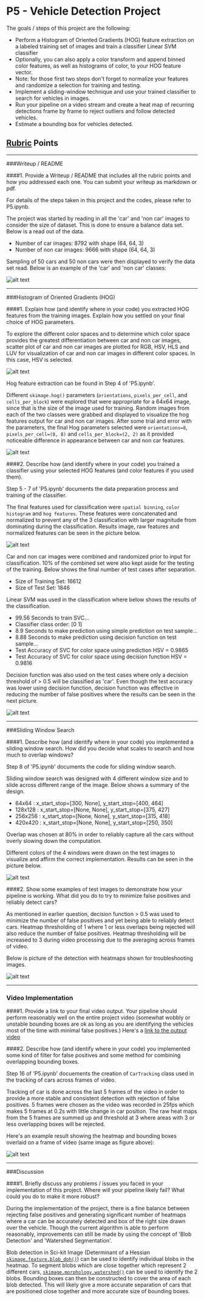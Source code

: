 # P5 - Vehicle Detection Project

The goals / steps of this project are the following:

* Perform a Histogram of Oriented Gradients (HOG) feature extraction on a labeled training set of images and train a classifier Linear SVM classifier
* Optionally, you can also apply a color transform and append binned color features, as well as histograms of color, to your HOG feature vector. 
* Note: for those first two steps don't forget to normalize your features and randomize a selection for training and testing.
* Implement a sliding-window technique and use your trained classifier to search for vehicles in images.
* Run your pipeline on a video stream and create a heat map of recurring detections frame by frame to reject outliers and follow detected vehicles.
* Estimate a bounding box for vehicles detected.

[//]: # (Image References)
[image1]: ./output_images/CarvsNonCar.png
[image2]: ./output_images/CarvsNonCar_RGB_HSV_HLS_LUV.png
[image3]: ./output_images/CarvsNonCar_Hog.png
[image4]: ./output_images/Car_Raw_Normalized.png
[image5]: ./output_images/PredictvsDecisionFunction.png
[image6]: ./output_images/TestWindows_Drawn.png
[image7]: ./output_images/window_heatmap_thresholdheatmap_finalimg.png
[video1]: ./project_video_final.mp4

## [Rubric](https://review.udacity.com/#!/rubrics/513/view) Points

---

###Writeup / README

####1. Provide a Writeup / README that includes all the rubric points and how you addressed each one. You can submit your writeup as markdown or pdf. 

For details of the steps taken in this project and the codes, please refer to P5.ipynb.

The project was started by reading in all the 'car' and 'non car' images to consider the size of dataset. This is done to ensure a balance data set. Below is a read out of the data.

* Number of car images: 8792 with shape (64, 64, 3)
* Number of non car images: 9666 with shape (64, 64, 3)

Sampling of 50 cars and 50 non cars were then displayed to verify the data set read. Below is an example of the 'car' and 'non car' classes:

![alt text][image1]

---

###Histogram of Oriented Gradients (HOG)

####1. Explain how (and identify where in your code) you extracted HOG features from the training images. Explain how you settled on your final choice of HOG parameters.

To explore the different color spaces and to determine which color space provides the greatest differentiation between car and non car images, scatter plot of car and non car images are plotted for RGB, HSV, HLS and LUV for visualization of car and non car images in different color spaces. In this case, HSV is selected.

![alt text][image2]

Hog feature extraction can be found in Step 4 of 'P5.ipynb'. 

Different `skimage.hog()` parameters (`orientations`, `pixels_per_cell`, and `cells_per_block`) were explored that were appropriate for a 64x64 image, since that is the size of the image used for training. Random images from each of the two classes were grabbed and displayed to visualize the hog features output for car and non car images. After some trial and error with the parameters, the final Hog parameters selected were `orientations=8`, `pixels_per_cell=(8, 8)` and `cells_per_block=(2, 2)` as it provided noticeable difference in appearance between car and non car features.

![alt text][image3]

####2. Describe how (and identify where in your code) you trained a classifier using your selected HOG features (and color features if you used them).

Step 5 - 7 of 'P5.ipynb' documents the data preparation process and training of the classifier.

The final features used for classification were `spatial binning`, `color histogram` and `hog features`. These features were concatenated and normalized to prevent any of the 3 classification with larger magnitude from dominating during the classification. Results image, raw features and normalized features can be seen in the picture below.

![alt text][image4]

Car and non car images were combined and randomized prior to input for classification. 10% of the combined set were also kept aside for the testing of the training. Below shows the final number of test cases after separation.

* Size of Training Set: 16612
* Size of Test Set: 1846

Linear SVM was used in the classification where below shows the results of the classification. 

* 99.56 Seconds to train SVC...
* Classifier class order: [0 1]
* 8.9 Seconds to make prediction using simple prediction on test sample...
* 8.88 Seconds to make prediction using decision function on test sample...
* Test Accuracy of SVC for color space using prediction HSV  =  0.9865
* Test Accuracy of SVC for color space using decision function HSV  =  0.9816

Decision function was also used on the test cases where only a decision threshold of > 0.5 will be classified as 'car'. Even though the test accuracy was lower using decision function, decision function was effective in reducing the number of false positives where the results can be seen in the next picture.

![alt text][image5]

---

###Sliding Window Search

####1. Describe how (and identify where in your code) you implemented a sliding window search. How did you decide what scales to search and how much to overlap windows?

Step 8 of 'P5.ipynb' documents the code for sliding window search.

Sliding window search was designed with 4 different window size and to slide across different range of the image. Below shows a summary of the design.

* 64x64 : x_start_stop=[300, None], y_start_stop=[400, 464]
* 128x128 : x_start_stop=[None, None], y_start_stop=[375, 427]
* 256x256 : x_start_stop=[None, None], y_start_stop=[315, 418]
* 420x420 : x_start_stop=[None, None], y_start_stop=[250, 350]

Overlap was chosen at 80% in order to reliably capture all the cars without overly slowing down the computation.

Different colors of the 4 windows were drawn on the test images to visualize and affirm the correct implementation. Results can be seen in the picture below.

![alt text][image6]

####2. Show some examples of test images to demonstrate how your pipeline is working. What did you do to try to minimize false positives and reliably detect cars?

As mentioned in earlier question, decision function > 0.5 was used to minimize the number of false positives and yet being able to reliably detect cars. Heatmap thresholding of 1 where 1 or less overlaps being rejected will also reduce the number of false positives. Heatmap thresholding will be increased to 3 during video processing due to the averaging across frames of video.

Below is picture of the detection with heatmaps shown for troubleshooting images.

![alt text][image7]

---

### Video Implementation

####1. Provide a link to your final video output. Your pipeline should perform reasonably well on the entire project video (somewhat wobbly or unstable bounding boxes are ok as long as you are identifying the vehicles most of the time with minimal false positives.)
Here's a [link to the output video](./project_video_final.mp4)


####2. Describe how (and identify where in your code) you implemented some kind of filter for false positives and some method for combining overlapping bounding boxes.

Step 16 of 'P5.ipynb' docuements the creation of `CarTracking` class used in the tracking of cars across frames of video. 

Tracking of car is done across the last 5 frames of the video in order to provide a more stable and consistent detection with rejection of false positives. 5 frames were chosen as the video was recorded in 25fps which makes 5 frames at 0.2s with little change in car position. The raw heat maps from the 5 frames are summed up and threshold at 3 where areas with 3 or less overlapping boxes will be rejected. 

Here's an example result showing the heatmap and bounding boxes overlaid on a frame of video (same image as figure above):

![alt text][image7]

---

###Discussion

####1. Briefly discuss any problems / issues you faced in your implementation of this project. Where will your pipeline likely fail? What could you do to make it more robust?

During the implementation of the project, there is a fine balance between rejecting false positives and generating significant number of heatmaps where a car can be accurately detected and box of the right size drawn over the vehicle. Though the current algorithm is able to perform reasonably, improvements can still be made by using the concept of 'Blob Detection' and 'Watershed Segmentation'.

Blob detection in Sci-kit Image (Determinant of a Hessian [`skimage.feature.blob_doh()`](http://scikit-image.org/docs/dev/auto_examples/plot_blob.html)) can be used to identify individual blobs in the heatmap. To segment blobs which are close together which represent 2 different cars, [`skimage.morphology.watershed()`](http://scikit-image.org/docs/dev/auto_examples/plot_watershed.html) can be used to identify the 2 blobs. Bounding boxes can then be constructed to cover the area of each blob detected. This will likely give a more accurate separation of cars that are positioned close together and more accurate size of bounding boxes.
